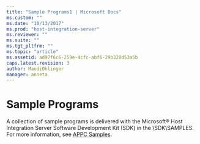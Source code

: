 ```yaml
---
title: "Sample Programs1 | Microsoft Docs"
ms.custom: ""
ms.date: "10/13/2017"
ms.prod: "host-integration-server"
ms.reviewer: ""
ms.suite: ""
ms.tgt_pltfrm: ""
ms.topic: "article"
ms.assetid: ad97f6c6-259e-4cfc-abf6-29b328d53a5b
caps.latest.revision: 3
author: MandiOhlinger
manager: anneta
---
```

# Sample Programs
A collection of sample programs is delivered with the Microsoft® Host Integration Server Software Development Kit (SDK) in the \SDK\SAMPLES. For more information, see [APPC Samples](../Topic/APPC%20Samples.md).